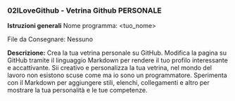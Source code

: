 ### 02ILoveGithub - Vetrina Github **PERSONALE**
**Istruzioni generali**
Nome programma: <tuo_nome>

File da Consegnare: Nessuno

**Descrizione:**
Crea la tua vetrina personale su GitHub. Modifica la pagina su GitHub tramite il linguaggio Markdown per rendere il tuo profilo interessante e accattivante. Sii creativo e personalizza la tua vetrina, nel mondo del lavoro non esistono scuse come ma io sono un programmatore. Sperimenta con il Markdown per aggiungere stili, elenchi, collegamenti e altro per mostrare la tua personalità e le tue competenze.
